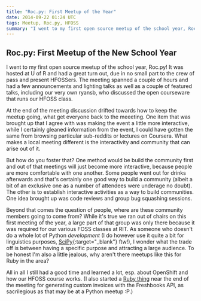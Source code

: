 ```yaml
---
title: "Roc.py: First Meetup of the Year"
date: 2014-09-22 01:24 UTC
tags: Meetup, Roc.py, HFOSS
summary: "I went to my first open source meetup of the school year, Roc.py! It was hosted at U of R and had a great turn out, due in no small part to the crew of pass and present HFOSSers. The meeting spanned a couple of hours and had a few announcements and lighting talks as well as a couple of featured talks, including our very own ryansb, who discussed the open courseware that runs our HFOSS class."
---
```


## Roc.py: First Meetup of the New School Year

I went to my first open source meetup of the school year, Roc.py! It was hosted at U of R and had a great turn out, due in no small part to the crew of pass and present HFOSSers. The meeting spanned a couple of hours and had a few announcements and lighting talks as well as a couple of featured talks, including our very own ryansb, who discussed the open courseware that runs our HFOSS class.

At the end of the meeting discussion drifted towards how to keep the meetup going, what get everyone back to the meeeting. One item that was brought up that I agree with was making the event a little more interactive, while I certainly gleaned information from the event, I could have gotten the same from browsing particular sub-reddits or lectures on Coursera. What makes a local meeting different is the interactivity and community that can arise out of it.

But how do you foster that? One method would be build the community first and out of that meetings will just become more interactive, because people are more comfortable with one another. Some people went out for drinks afterwards and that's certainly one good way to build a community (albeit a bit of an exclusive one as a number of attendees were underage no doubt). The other is to establish interactive activities as a way to build communities. One idea brought up was code reviews and group bug squashing sessions.

Beyond that comes the question of people, where are these community members going to come from? While it's true we ran out of chairs on this first meeting of the year, a large part of that group was only there because it was required for our various FOSS classes at RIT. As someone who doesn't do a whole lot of Python *development* (I do however use it quite a bit for linguistics purposes, [SciPy](http://www.scipy.org/){:target="_blank"} ftw!), I wonder what the trade off is between having a specific purpose and attracting a large audience. To be honest I'm also a little jealous, why aren't there meetups like this for Ruby in the area?

All in all I still had a good time and learned a lot, esp. about OpenShift and how our HFOSS course works. (I also started a [Ruby thing](https://github.com/dropofwill/Custom-Freshbooks-Timesheets) near the end of the meeting for generating custom invoices with the Freshbooks API, as sacrilegious as that may be at a Python meetup :P.)
